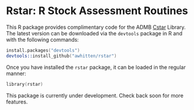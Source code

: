 # Rstar: R Stock Assessment Routines

This R package provides complimentary code for the ADMB [Cstar](https://github.com/awhitten/cstar) Library. The latest version can be downloaded via the `devtools` package in R and with the following commands:

```S
install.packages("devtools")
devtools::install_github("awhitten/rstar")
```

Once you have installed the `rstar` package, it can be loaded in the regular manner:

```S
library(rstar)
````

This package is currently under development. Check back soon for more features.

